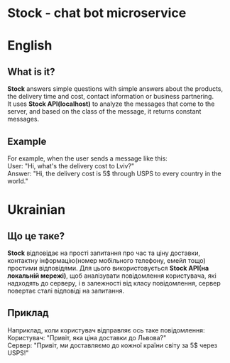 <h1>Stock - chat bot microservice</h1>
<h1>English</h1>
<h2>What is it?</h2>
<b>Stock</b> answers simple questions with simple answers about the products, the delivery time and cost, 
contact information or business partnering.<br>
It uses <b>Stock API(localhost)</b> to analyze the messages that come to the server, 
and based on the class of the message, it returns constant messages.
<h2>Example</h2><p>For example, when the user sends a message like this: <br>
User: "Hi, what's the delivery cost to Lviv?"<br>
Answer: "Hi, the delivery cost is 5$ through USPS to every country in the world."</p>
<h1>Ukrainian</h1>
<h2>Що це таке?</h2>
<b>Stock</b> відповідає на прості запитання про час та ціну доставки, контактну інформацію(номер мобільного телефону, 
емейл тощо) простими відповідями.
Для цього використовується <b>Stock API(на локальній мережі)</b>, щоб аналізувати повідомлення користувача, які 
надходять до серверу, і в залежності від класу повідомлення, сервер повертає сталі відповіді на запитання.
<h2>Приклад</h2>
Наприклад, коли користувач відправляє ось таке повідомлення:
Користувач: "Привіт, яка ціна доставки до Львова?"<br>
Сервер: "Привіт, ми доставляємо до кожної країни світу за 5$ через USPS!"
<br>
<br>
<br>